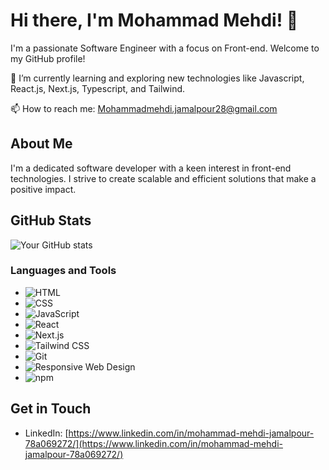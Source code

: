 # Hi there, I'm Mohammad Mehdi! 👋

I'm a passionate Software Engineer with a focus on Front-end. Welcome to my GitHub profile!

🌱 I’m currently learning and exploring new technologies like Javascript, React.js, Next.js, Typescript, and Tailwind.

📫 How to reach me: [Mohammadmehdi.jamalpour28@gmail.com](mailto:Mohammadmehdi.jamalpour28@gmail.com)

## About Me

I'm a dedicated software developer with a keen interest in front-end technologies. I strive to create scalable and efficient solutions that make a positive impact.

## GitHub Stats

![Your GitHub stats](https://github-readme-streak-stats.herokuapp.com/?user=mohammadmehdijamalpour)

### Languages and Tools

- ![HTML](https://img.shields.io/badge/HTML-E34F26?style=flat&logo=html5&logoColor=white)
- ![CSS](https://img.shields.io/badge/CSS-1572B6?style=flat&logo=css3&logoColor=white)
- ![JavaScript](https://img.shields.io/badge/JavaScript-F7DF1E?style=flat&logo=javascript&logoColor=black)
- ![React](https://img.shields.io/badge/React-61DAFB?style=flat&logo=react&logoColor=black)
- ![Next.js](https://img.shields.io/badge/Next.js-000000?style=flat&logo=nextdotjs&logoColor=white)
- ![Tailwind CSS](https://img.shields.io/badge/Tailwind_CSS-38B2AC?style=flat&logo=tailwind-css&logoColor=white)
- ![Git](https://img.shields.io/badge/Git-F05032?style=flat&logo=git&logoColor=white)
- ![Responsive Web Design](https://img.shields.io/badge/Responsive_Web_Design-4285F4?style=flat&logo=google&logoColor=white)
- ![npm](https://img.shields.io/badge/npm-CB3837?style=flat&logo=npm&logoColor=white)

## Get in Touch

- LinkedIn: [https://www.linkedin.com/in/mohammad-mehdi-jamalpour-78a069272/](https://www.linkedin.com/in/mohammad-mehdi-jamalpour-78a069272/)
